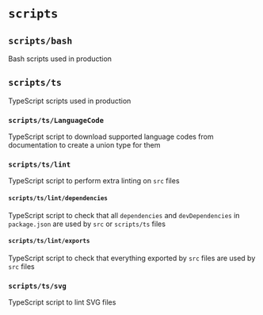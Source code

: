 # `scripts`

## `scripts/bash`

Bash scripts used in production

## `scripts/ts`

TypeScript scripts used in production

### `scripts/ts/LanguageCode`

TypeScript script to download supported language codes from documentation to create a union type for them

### `scripts/ts/lint`

TypeScript script to perform extra linting on `src` files

#### `scripts/ts/lint/dependencies`

TypeScript script to check that all `dependencies` and `devDependencies` in `package.json` are used by `src` or `scripts/ts` files

#### `scripts/ts/lint/exports`

TypeScript script to check that everything exported by `src` files are used by `src` files

### `scripts/ts/svg`

TypeScript script to lint SVG files
